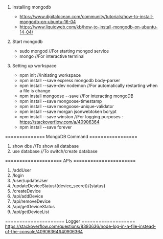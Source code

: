 1. Installing mongodb
    - https://www.digitalocean.com/community/tutorials/how-to-install-mongodb-on-ubuntu-16-04 
    - https://www.liquidweb.com/kb/how-to-install-mongodb-on-ubuntu-14-04/

2. Start mongodb
    - sudo mongod //For starting mongod service
    - mongo //For interactive terminal
    
3. Setting up workspace
    - npm init //Initiating workspace
    - npm install --save express mongodb body-parser
    - npm install --save-dev nodemon //For automatically restarting when a file is change
    - npm install mongoose --save //For interacting mongoDB
    - npm install --save mongoose-timestamp
    - npm install --save mongoose-unique-validator
    - npm install --save morgan jsonwebtoken bcrypt
    - npm install --save winston //For logging purposes : https://stackoverflow.com/a/40906364
    - npm install --save forever

============== MongoDB Command =================
1. show dbs //To show all database
2. use database //To switch/create database

==================== APIs ======================

1. /addUser
2. /login
3. /user/updateUser
4. /updateDeviceStatus/{device_secret}/{status}
5. /createDevice
6. /api/addDevice
7. /api/removeDevice
8. /api/getDeviceStatus
9. /api/getDeviceList

===================== Logger ===================
https://stackoverflow.com/questions/8393636/node-log-in-a-file-instead-of-the-console/40906364#40906364